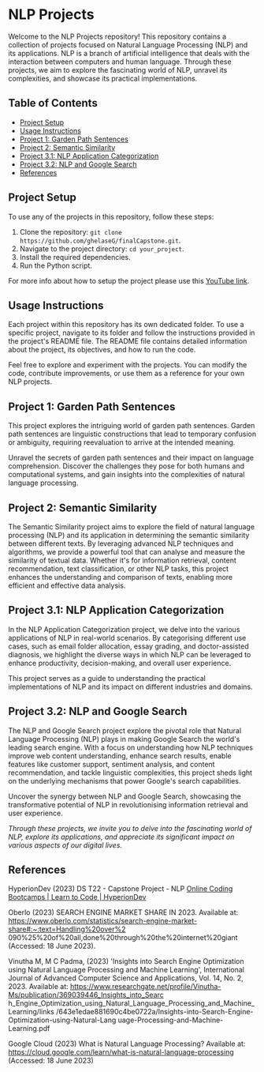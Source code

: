 # NLP Projects

Welcome to the NLP Projects repository! This repository contains a collection of projects focused on Natural Language Processing (NLP) and its applications. NLP is a branch of artificial intelligence that deals with the interaction between computers and human language. Through these projects, we aim to explore the fascinating world of NLP, unravel its complexities, and showcase its practical implementations.

## Table of Contents

- [Project Setup](#proj)
- [Usage Instructions](#usage)
- [Project 1: Garden Path Sentences](#project1)
- [Project 2: Semantic Similarity](#project2)
- [Project 3.1: NLP Application Categorization](#project3)
- [Project 3.2: NLP and Google Search](#project4)
- [References](#ref)

<a name="proj"></a>
## Project Setup

To use any of the projects in this repository, follow these steps:

1. Clone the repository: `git clone https://github.com/ghelaseG/finalCapstone.git`.
2. Navigate to the project directory: `cd your_project`.
3. Install the required dependencies.
4. Run the Python script.

For more info about how to setup the project please use this [YouTube link](https://www.youtube.com/watch?v=q9wc7hUrW8U).

<a name="usage"></a>
## Usage Instructions

Each project within this repository has its own dedicated folder. To use a specific project, navigate to its folder and follow the instructions provided in the project's README file. The README file contains detailed information about the project, its objectives, and how to run the code.

Feel free to explore and experiment with the projects. You can modify the code, contribute improvements, or use them as a reference for your own NLP projects.

<a name="project1"></a>
## Project 1: Garden Path Sentences

This project explores the intriguing world of garden path sentences. Garden path sentences are linguistic constructions that lead to temporary confusion or ambiguity, requiring reevaluation to arrive at the intended meaning.

Unravel the secrets of garden path sentences and their impact on language comprehension. Discover the challenges they pose for both humans and computational systems, and gain insights into the complexities of natural language processing.

<a name="project2"></a>
## Project 2: Semantic Similarity

The Semantic Similarity project aims to explore the field of natural language processing (NLP) and its application in determining the semantic similarity between different texts. By leveraging advanced NLP techniques and algorithms, we provide a powerful tool that can analyse and measure the similarity of textual data. Whether it's for information retrieval, content recommendation, text classification, or other NLP tasks, this project enhances the understanding and comparison of texts, enabling more efficient and effective data analysis.

<a name="project3"></a>
## Project 3.1: NLP Application Categorization

In the NLP Application Categorization project, we delve into the various applications of NLP in real-world scenarios. By categorising different use cases, such as email folder allocation, essay grading, and doctor-assisted diagnosis, we highlight the diverse ways in which NLP can be leveraged to enhance productivity, decision-making, and overall user experience.

This project serves as a guide to understanding the practical implementations of NLP and its impact on different industries and domains.

<a name="project4"></a>
## Project 3.2: NLP and Google Search

The NLP and Google Search project explore the pivotal role that Natural Language Processing (NLP) plays in making Google Search the world's leading search engine. With a focus on understanding how NLP techniques improve web content understanding, enhance search results, enable features like customer support, sentiment analysis, and content recommendation, and tackle linguistic complexities, this project sheds light on the underlying mechanisms that power Google's search capabilities.

Uncover the synergy between NLP and Google Search, showcasing the transformative potential of NLP in revolutionising information retrieval and user experience.

*Through these projects, we invite you to delve into the fascinating world of NLP, explore its applications, and appreciate its significant impact on various aspects of our digital lives.*

<a name="ref"></a>
## References
HyperionDev (2023) DS T22 - Capstone Project - NLP
[Online Coding Bootcamps | Learn to Code | HyperionDev
](https://www.hyperiondev.com/)

Oberlo (2023) SEARCH ENGINE MARKET SHARE IN 2023. Available at:
https://www.oberlo.com/statistics/search-engine-market-share#:~:text=Handling%20over%2
090%25%20of%20all,done%20through%20the%20internet%20giant (Accessed: 18 June
2023).

Vinutha M, M C Padma, (2023) 'Insights into Search Engine Optimization using
Natural Language Processing and Machine Learning', International Journal of Advanced
Computer Science and Applications, Vol. 14, No. 2, 2023. Available at:
https://www.researchgate.net/profile/Vinutha-Ms/publication/369039446_Insights_into_Searc
h_Engine_Optimization_using_Natural_Language_Processing_and_Machine_Learning/links
/643e1edae881690c4be0722a/Insights-into-Search-Engine-Optimization-using-Natural-Lang
uage-Processing-and-Machine-Learning.pdf

Google Cloud (2023) What is Natural Language Processing? Available at:
https://cloud.google.com/learn/what-is-natural-language-processing
(Accessed: 18 June 2023)
